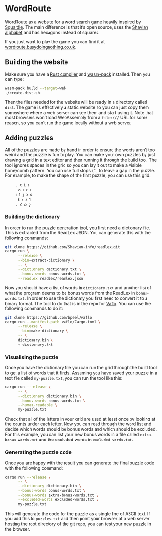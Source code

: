 # WordRoute

WordRoute as a website for a word search game heavily inspired by
[Squardle](https://squaredle.app/). The main difference is that it’s
open source, uses the [Shavian alphabet](https://shavian.info) and has
hexagons instead of squares.

If you just want to play the game you can find it at
[wordroute.busydoingnothing.co.uk](https://wordroute.busydoingnothing.co.uk).

## Building the website

Make sure you have a [Rust compiler](https://rustup.rs/) and
[wasm-pack](https://rustwasm.github.io/wasm-pack/installer/)
installed. Then you can type:

```bash
wasm-pack build --target=web
./create-dist.sh
```

Then the files needed for the website will be ready in a directory
called `dist`. The game is effectively a static website so you can
just copy them somewhere where a web server can see them and start
using it. Note that most browsers won’t load WebAssembly from a
`file:///` URL for some reason, so you can’t run the game locally
without a web server.

## Adding puzzles

All of the puzzles are made by hand in order to ensure the words
aren’t too weird and the puzzle is fun to play. You can make your own
puzzles by just drawing a grid in a text editor and then running it
through the build tool. The tool ignores spaces in the grid so you can
lay it out to make a visible honeycomb pattern. You can use full stops
(‘.’) to leave a gap in the puzzle. For example, to make the shape of
the first puzzle, you can use this grid:

```
     . 𐑱 𐑖 𐑩
      𐑼 𐑦 𐑤 𐑯
     𐑦 𐑑 𐑟 𐑮 𐑴
      𐑙 𐑯 𐑨 𐑑
     . 𐑒 𐑼 𐑟
```

### Building the dictionary

In order to run the puzzle generation tool, you first need a
dictionary file. This is extracted from the ReadLex JSON. You can
generate this with the following commands:

```bash
git clone https://github.com/Shavian-info/readlex.git
cargo run \
      --release \
      --bin=extract-dictionary \
      -- \
      --dictionary dictionary.txt \
      --bonus-words bonus-words.txt \
      --readlex readlex/readlex.json
```

Now you should have a list of words in `dictionary.txt` and another
list of what the program deems to be bonus words from the ReadLex in
`bonus-words.txt`. In order to use the dictionary you first need to
convert it to a binary format. The tool to do that is in the repo for
[Vaflo](https://vaflo.net). You can use the following commands to do
it:

```bash
git clone https://github.com/bpeel/vaflo
cargo run --manifest-path vaflo/Cargo.toml \
      --release \
      --bin=make-dictionary \
      -- \
      dictionary.bin \
      < dictionary.txt
```

### Visualising the puzzle

Once you have the dictionary file you can run the grid through the
build tool to get a list of words that it finds. Assuming you have
saved your puzzle in a text file called `my-puzzle.txt`, you can run
the tool like this:

```bash
cargo run --release \
      -- \
      --dictionary dictionary.bin \
      --bonus-words bonus-words.txt \
      --human-readable \
      my-puzzle.txt
```

Check that all of the letters in your grid are used at least once by
looking at the counts under each letter. Now you can read through the
word list and decide which words should be bonus words and which
should be excluded. For this example, you can list your new bonus
words in a file called `extra-bonus-words.txt` and the excluded words
in `excluded-words.txt`.

### Generating the puzzle code

Once you are happy with the result you can
generate the final puzzle code with the following command:

```bash
cargo run --release \
      -- \
      --dictionary dictionary.bin \
      --bonus-words bonus-words.txt \
      --bonus-words extra-bonus-words.txt \
      --excluded-words excluded-words.txt \
      my-puzzle.txt
```

This will generate the code for the puzzle as a single line of ASCII
text. If you add this to `puzzles.txt` and then point your browser at
a web server hosting the root directory of the git repo, you can test
your new puzzle in the browser.
